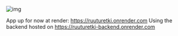 ![img](https://github.com/lxhelmer/ruuturetki/blob/main/docs/Banner.png)


App up for now at render: https://ruuturetki.onrender.com
Using the backend hosted on https://ruuturetki-backend.onrender.com
